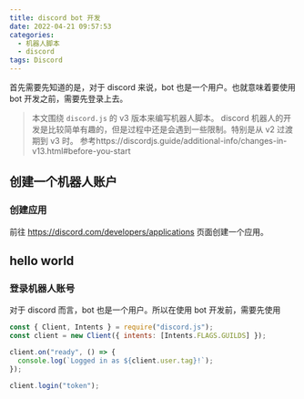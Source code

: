 ```yaml
---
title: discord bot 开发
date: 2022-04-21 09:57:53
categories:
  - 机器人脚本
  - discord
tags: Discord
---
```


首先需要先知道的是，对于 discord 来说，bot 也是一个用户。也就意味着要使用 bot 开发之前，需要先登录上去。

<!-- more -->

> 本文围绕 `discord.js` 的 v3 版本来编写机器人脚本。
> discord 机器人的开发是比较简单有趣的，但是过程中还是会遇到一些限制。特别是从 v2 过渡期到 v3 时。
> 参考https://discordjs.guide/additional-info/changes-in-v13.html#before-you-start

## 创建一个机器人账户

### 创建应用

前往 https://discord.com/developers/applications 页面创建一个应用。

## hello world

### 登录机器人账号

对于 discord 而言，bot 也是一个用户。所以在使用 bot 开发前，需要先使用

```js
const { Client, Intents } = require("discord.js");
const client = new Client({ intents: [Intents.FLAGS.GUILDS] });

client.on("ready", () => {
  console.log(`Logged in as ${client.user.tag}!`);
});

client.login("token");
```
